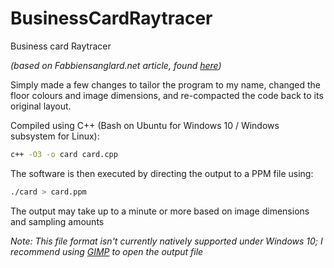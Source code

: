 # BusinessCardRaytracer
Business card Raytracer

*(based on Fabbiensanglard.net article, found [here](http://fabiensanglard.net/rayTracing_back_of_business_card/index.php))*

Simply made a few changes to tailor the program to my name, changed the floor colours and image dimensions, and re-compacted the code back to its original layout.

Compiled using C++ (Bash on Ubuntu for Windows 10 / Windows subsystem for Linux):

```bash
c++ -O3 -o card card.cpp
```

The software is then executed by directing the output to a PPM file using:

```bash
./card > card.ppm
```

The output may take up to a minute or more based on image dimensions and sampling amounts

*Note: This file format isn't currently natively supported under Windows 10; I recommend using [GIMP](https://www.gimp.org/)
 to open the output file*

